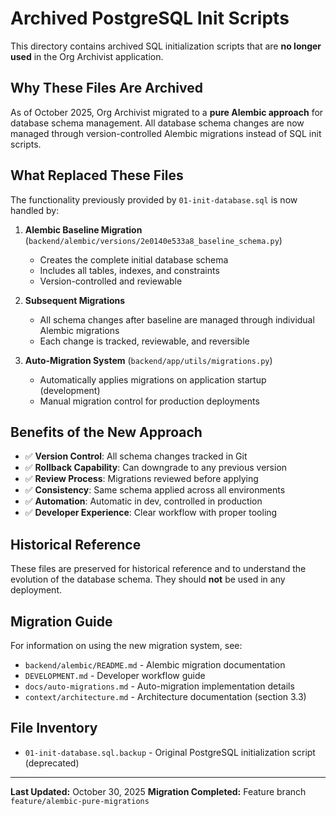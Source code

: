 # Archived PostgreSQL Init Scripts

This directory contains archived SQL initialization scripts that are **no longer used** in the Org Archivist application.

## Why These Files Are Archived

As of October 2025, Org Archivist migrated to a **pure Alembic approach** for database schema management. All database schema changes are now managed through version-controlled Alembic migrations instead of SQL init scripts.

## What Replaced These Files

The functionality previously provided by `01-init-database.sql` is now handled by:

1. **Alembic Baseline Migration** (`backend/alembic/versions/2e0140e533a8_baseline_schema.py`)
   - Creates the complete initial database schema
   - Includes all tables, indexes, and constraints
   - Version-controlled and reviewable

2. **Subsequent Migrations**
   - All schema changes after baseline are managed through individual Alembic migrations
   - Each change is tracked, reviewable, and reversible

3. **Auto-Migration System** (`backend/app/utils/migrations.py`)
   - Automatically applies migrations on application startup (development)
   - Manual migration control for production deployments

## Benefits of the New Approach

- ✅ **Version Control**: All schema changes tracked in Git
- ✅ **Rollback Capability**: Can downgrade to any previous version
- ✅ **Review Process**: Migrations reviewed before applying
- ✅ **Consistency**: Same schema applied across all environments
- ✅ **Automation**: Automatic in dev, controlled in production
- ✅ **Developer Experience**: Clear workflow with proper tooling

## Historical Reference

These files are preserved for historical reference and to understand the evolution of the database schema. They should **not** be used in any deployment.

## Migration Guide

For information on using the new migration system, see:

- `backend/alembic/README.md` - Alembic migration documentation
- `DEVELOPMENT.md` - Developer workflow guide
- `docs/auto-migrations.md` - Auto-migration implementation details
- `context/architecture.md` - Architecture documentation (section 3.3)

## File Inventory

- `01-init-database.sql.backup` - Original PostgreSQL initialization script (deprecated)

---

**Last Updated:** October 30, 2025
**Migration Completed:** Feature branch `feature/alembic-pure-migrations`
